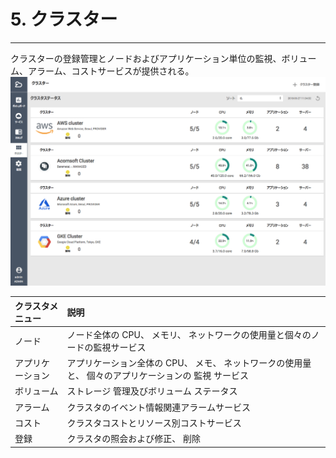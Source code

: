 # 5. クラスター

---

クラスターの登録管理とノードおよびアプリケーション単位の監視、ボリューム、アラーム、コストサービスが提供される。![](/assets/JP/2.5/5_1.png)

| クラスタメニュー | 説明 |
| :--- | :--- |
| ノード | ノード全体の CPU、 メモリ、 ネットワークの使用量と個々のノードの監視サービス |
| アプリケーション | アプリケーション全体の CPU、 メモ、 ネットワークの使用量と、 個々のアプリケーションの 監視 サービス |
| ボリューム | ストレージ 管理及びボリューム ステータス |
| アラーム | クラスタのイベント情報関連アラームサービス |
| コスト | クラスタコストとリソース別コストサービス |
| 登録 | クラスタの照会および修正、 削除 |
